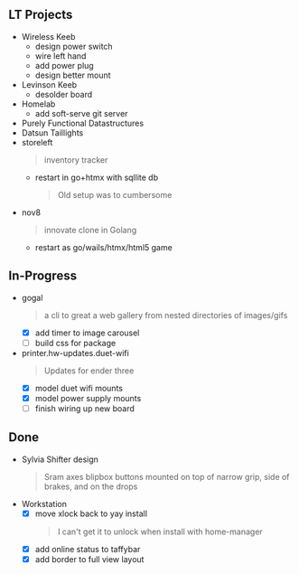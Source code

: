 ## LT Projects

- Wireless Keeb
  - design power switch
  - wire left hand
  - add power plug
  - design better mount
- Levinson Keeb
  - desolder board
- Homelab
  - add soft-serve git server
- Purely Functional Datastructures
- Datsun Taillights
- storeleft
  > inventory tracker
  - restart in go+htmx with sqllite db
    > Old setup was to cumbersome
- nov8
  > innovate clone in Golang
  - restart as go/wails/htmx/html5 game

## In-Progress

- gogal
  > a cli to great a web gallery from nested directories of images/gifs
  - [x] add timer to image carousel
  - [ ] build css for package
- printer.hw-updates.duet-wifi
  > Updates for ender three
  - [x] model duet wifi mounts
  - [x] model power supply mounts
  - [ ] finish wiring up new board

## Done

- Sylvia Shifter design
  > Sram axes blipbox buttons mounted on top of narrow grip, side of brakes, and
  > on the drops
- Workstation
  - [x] move xlock back to yay install
    > I can't get it to unlock when install with home-manager
  - [x] add online status to taffybar
  - [x] add border to full view layout
